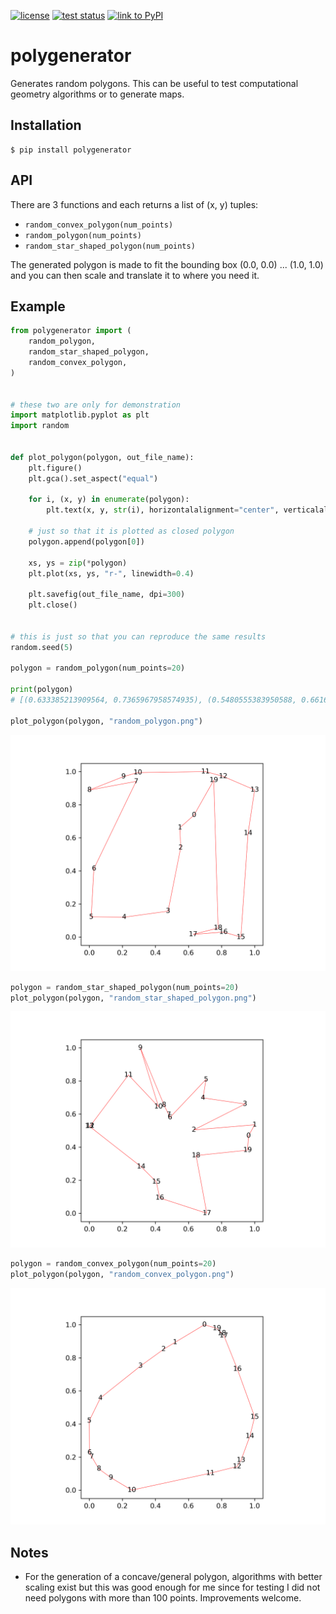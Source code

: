 [![license](https://img.shields.io/badge/license-%20MIT-blue.svg)](LICENSE)
[![test status](https://github.com/bast/polygenerator/workflows/Test/badge.svg)](https://github.com/bast/polygenerator/actions)
[![link to PyPI](https://badge.fury.io/py/polygenerator.svg)](https://badge.fury.io/py/polygenerator)


# polygenerator

Generates random polygons. This can be useful to test computational geometry
algorithms or to generate maps.


## Installation

```
$ pip install polygenerator
```


## API

There are 3 functions and each returns a list of (x, y) tuples:
- `random_convex_polygon(num_points)`
- `random_polygon(num_points)`
- `random_star_shaped_polygon(num_points)`

The generated polygon is made to fit the bounding box (0.0, 0.0) ... (1.0, 1.0)
and you can then scale and translate it to where you need it.


## Example

```python
from polygenerator import (
    random_polygon,
    random_star_shaped_polygon,
    random_convex_polygon,
)


# these two are only for demonstration
import matplotlib.pyplot as plt
import random


def plot_polygon(polygon, out_file_name):
    plt.figure()
    plt.gca().set_aspect("equal")

    for i, (x, y) in enumerate(polygon):
        plt.text(x, y, str(i), horizontalalignment="center", verticalalignment="center")

    # just so that it is plotted as closed polygon
    polygon.append(polygon[0])

    xs, ys = zip(*polygon)
    plt.plot(xs, ys, "r-", linewidth=0.4)

    plt.savefig(out_file_name, dpi=300)
    plt.close()


# this is just so that you can reproduce the same results
random.seed(5)

polygon = random_polygon(num_points=20)

print(polygon)
# [(0.633385213909564, 0.7365967958574935), (0.5480555383950588, 0.6616499553124763), (0.5526824773965012, 0.5399082630833278), (0.47651656975044715, 0.1562847171200224), (0.211780263278101, 0.11985024210702566), (0.011563117103044742, 0.12131343894869698), (0.02776777678478965, 0.41297620242381444), (0.2831882595429206, 0.9411514041596818), (0.0, 0.8884881505484779), (0.20701109399057388, 0.9700145767610514), (0.2932049212796463, 0.9940396395241987), (0.7024623622191127, 1.0), (0.809077387585075, 0.9717422011442743), (1.0, 0.889663530991249), (0.9601646445268924, 0.6278354104701399), (0.9168705153810578, 0.0), (0.8110693657038247, 0.02995395054812518), (0.6278284961406966, 0.01581195981039065), (0.7790276993942304, 0.05437135270534656), (0.752691110661913, 0.948158571633034)]

plot_polygon(polygon, "random_polygon.png")
```
![random polygon](img/random_polygon.png)

```python
polygon = random_star_shaped_polygon(num_points=20)
plot_polygon(polygon, "random_star_shaped_polygon.png")
```
![random star shaped polygon](img/random_star_shaped_polygon.png)

```python
polygon = random_convex_polygon(num_points=20)
plot_polygon(polygon, "random_convex_polygon.png")
```
![random convex polygon](img/random_convex_polygon.png)


## Notes

- For the generation of a concave/general polygon, algorithms with better
  scaling exist but this was good enough for me since for testing I did not
  need polygons with more than 100 points. Improvements welcome.
